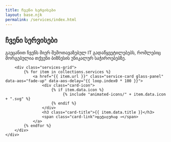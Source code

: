 ```yaml
---
title: ჩვენი სერვისები
layout: base.njk
permalink: /services/index.html
---
```


<section class="services-page-section">
    <div class="container">
        <div class="section-title" data-aos="fade-up">
            <h1>ჩვენი სერვისები</h1>
            <p>გაეცანით ჩვენს მიერ შემოთავაზებულ IT გადაწყვეტილებებს, რომლებიც მორგებულია თქვენი ბიზნესის უნიკალურ საჭიროებებზე.</p>
        </div>
        
        <div class="services-grid">
            {% for item in collections.services %}
                <a href="{{ item.url }}" class="service-card glass-panel" data-aos="fade-up" data-aos-delay="{{ loop.index0 * 100 }}">
                    <div class="card-icon">
                        {% if item.data.icon %}
                             {% include "animated-icons/" + item.data.icon + ".svg" %}
                        {% endif %}
                    </div>
                    <h3 class="card-title">{{ item.data.title }}</h3>
                    <span class="card-link">დეტალურად →</span>
                </a>
            {% endfor %}
        </div>
    </div>
</section>